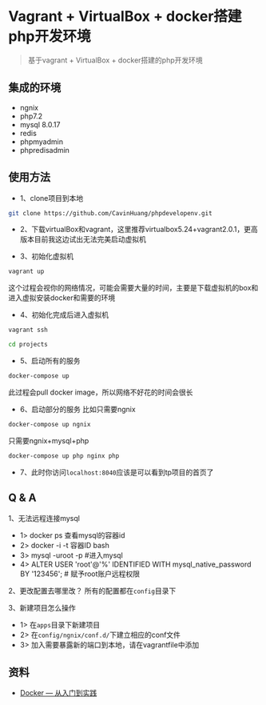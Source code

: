 # Vagrant + VirtualBox + docker搭建php开发环境

> 基于vagrant + VirtualBox + docker搭建的php开发环境

## 集成的环境

- ngnix
- php7.2
- mysql 8.0.17
- redis
- phpmyadmin
- phpredisadmin

## 使用方法

- 1、clone项目到本地
```bash
git clone https://github.com/CavinHuang/phpdevelopenv.git
```

- 2、下载virtualBox和vagrant，这里推荐virtualbox5.24+vagrant2.0.1，更高版本目前我这边试出无法完美启动虚拟机

- 3、初始化虚拟机
```bash
vagrant up
```
这个过程会视你的网络情况，可能会需要大量的时间，主要是下载虚拟机的box和进入虚拟安装docker和需要的环境

- 4、初始化完成后进入虚拟机
```bash
vagrant ssh

cd projects

```

- 5、启动所有的服务
```bash
docker-compose up
```
此过程会pull docker image，所以网络不好花的时间会很长

- 6、启动部分的服务
比如只需要ngnix
```bash
docker-compose up ngnix
```
只需要ngnix+mysql+php
```bash
docker-compose up php nginx php
```

- 7、此时你访问`localhost:8040`应该是可以看到tp项目的首页了

## Q & A
1、无法远程连接mysql
 - 1> docker ps 查看mysql的容器id
 - 2> docker -i -t 容器ID bash
 - 3> mysql -uroot -p #进入mysql
 - 4> ALTER USER 'root'@'%' IDENTIFIED WITH mysql_native_password BY '123456'; # 赋予root账户远程权限

2、更改配置去哪里改？
    所有的配置都在`config`目录下
   
3、新建项目怎么操作
  - 1> 在`apps`目录下新建项目        
  - 2> 在`config/ngnix/conf.d/`下建立相应的conf文件
  - 3> 加入需要暴露新的端口到本地，请在vagrantfile中添加
    
## 资料   

- [Docker — 从入门到实践](https://yeasy.gitbooks.io/docker_practice/content/)
